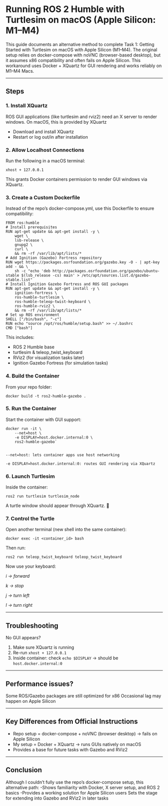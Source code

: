 # Running ROS 2 Humble with Turtlesim on macOS (Apple Silicon: M1–M4) #

This guide documents an alternative method to complete Task 1: Getting Started with Turtlesim on macOS with Apple Silicon (M1–M4).
The original setup relies on docker-compose with noVNC (browser-based desktop), but it assumes x86 compatibility and often fails on Apple Silicon.
This workaround uses Docker + XQuartz for GUI rendering and works reliably on M1–M4 Macs.

---

## Steps ##

### 1. Install XQuartz ### 
ROS GUI applications (like turtlesim and rviz2) need an X server to render windows. On macOS, this is provided by XQuartz

- Download and install XQuartz
- Restart or log out/in after installation

### 2. Allow Localhost Connections ###

Run the following in a macOS terminal:

```
xhost + 127.0.0.1
```

This grants Docker containers permission to render GUI windows via XQuartz.

### 3. Create a Custom Dockerfile ###

Instead of the repo’s docker-compose.yml, use this Dockerfile to ensure compatibility:
```
FROM ros:humble
# Install prerequisites
RUN apt-get update && apt-get install -y \
    wget \
    lsb-release \
    gnupg2 \
    curl \
    && rm -rf /var/lib/apt/lists/*
# Add Ignition (Gazebo) Fortress repository
RUN wget https://packages.osrfoundation.org/gazebo.key -O - | apt-key add - && \
    sh -c "echo 'deb http://packages.osrfoundation.org/gazebo/ubuntu-stable $(lsb_release -cs) main' > /etc/apt/sources.list.d/gazebo-stable.list"
# Install Ignition Gazebo Fortress and ROS GUI packages
RUN apt-get update && apt-get install -y \
    ignition-fortress \
    ros-humble-turtlesim \
    ros-humble-teleop-twist-keyboard \
    ros-humble-rviz2 \
    && rm -rf /var/lib/apt/lists/*
# Set up ROS environment
SHELL ["/bin/bash", "-c"]
RUN echo "source /opt/ros/humble/setup.bash" >> ~/.bashrc
CMD ["bash"]
```
This includes:
- ROS 2 Humble base
- turtlesim & teleop_twist_keyboard
- RViz2 (for visualization tasks later)
- Ignition Gazebo Fortress (for simulation tasks)

### 4. Build the Container ###

From your repo folder:
```
docker build -t ros2-humble-gazebo .
```

### 5. Run the Container ###

Start the container with GUI support:

```
docker run -it \
    --net=host \
    -e DISPLAY=host.docker.internal:0 \
    ros2-humble-gazebo`


--net=host: lets container apps use host networking

-e DISPLAY=host.docker.internal:0: routes GUI rendering via XQuartz
```

### 6. Launch Turtlesim ###

Inside the container:

```
ros2 run turtlesim turtlesim_node
```

A turtle window should appear through XQuartz. 🐢

### 7. Control the Turtle ###

Open another terminal (new shell into the same container):

```
docker exec -it <container_id> bash
```

Then run:

```
ros2 run teleop_twist_keyboard teleop_twist_keyboard
```

Now use your keyboard:

*i → forward*

*k → stop*

*j → turn left*

*l → turn right*


---

## Troubleshooting ##

No GUI appears?
1. Make sure XQuartz is running
2. Re-run `xhost + 127.0.0.1`
3. Inside container: check `echo $DISPLAY` → should be `host.docker.internal:0`

---

## Performance issues? ##

Some ROS/Gazebo packages are still optimized for x86
Occasional lag may happen on Apple Silicon

---

## Key Differences from Official Instructions ##

- Repo setup = docker-compose + noVNC (browser desktop) → fails on Apple Silicon
- My setup = Docker + XQuartz → runs GUIs natively on macOS
- Provides a base for future tasks with Gazebo and RViz2

---

## Conclusion ##

Although I couldn’t fully use the repo’s docker-compose setup, this alternative path:
-Shows familiarity with Docker, X server setup, and ROS 2 basics
-Provides a working solution for Apple Silicon users
Sets the stage for extending into Gazebo and RViz2 in later tasks
